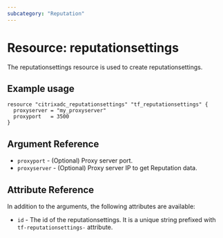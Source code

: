 ```yaml
---
subcategory: "Reputation"
---
```


# Resource: reputationsettings

The reputationsettings resource is used to create reputationsettings.


## Example usage

```hcl
resource "citrixadc_reputationsettings" "tf_reputationsettings" {
  proxyserver = "my_proxyserver"
  proxyport   = 3500
}
```


## Argument Reference

* `proxyport` - (Optional) Proxy server port.
* `proxyserver` - (Optional) Proxy server IP to get Reputation data.


## Attribute Reference

In addition to the arguments, the following attributes are available:

* `id` - The id of the reputationsettings. It is a unique string prefixed with `tf-reputationsettings-` attribute.